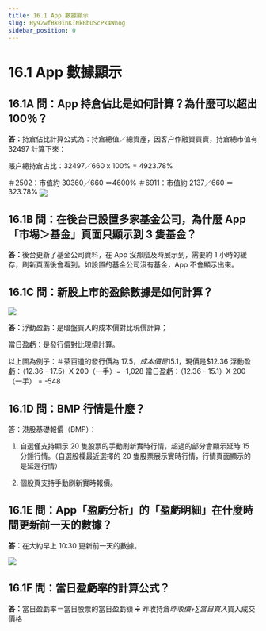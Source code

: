 ```yaml
---
title: 16.1 App 數據顯示
slug: Hy92wfBk0inKINkBbUScPk4Wnog
sidebar_position: 0
---
```



# 16.1 App 數據顯示

## 16.1A 問：App 持倉佔比是如何計算？為什麼可以超出 100％？

<b>答：</b>持倉佔比計算公式為：持倉總值／總資產，因客户作融資買賣，持倉總市值有 32497 計算下來：

賬户總持倉占比：32497／660 x 100% = 4923.78%   

＃2502：市值約 30360／660 ＝4600%
＃6911：市值約 2137／660 ＝ 323.78% 
<img src="/assets/OL9Cb3iZfo6dTjxOe31c95mRnkh.png" src-width="652" src-height="1134" align="center"/>

## 16.1B 問：在後台已設置多家基金公司，為什麼 App「市埸＞基金」頁面只顯示到 3 隻基金？

<b>答：</b>後台更新了基金公司資料，在 App 沒那麼及時展示到，需要約 1 小時的緩存，刷新頁面後會看到。如設置的基金公司沒有基金，App 不會顯示出來。

## 16.1C 問：新股上市的盈餘數據是如何計算？

<img src="/assets/MIDlbdCQ4opDqxxAGVNcXxMJnMf.png" src-width="1305" src-height="884" align="center"/>

<b>答：</b>浮動盈虧：是暗盤買入的成本價對比現價計算；

當日盈虧：是發行價對比現價計算。

以上圖為例子：＃茶百道的發行價為 $17.5，成本價是$15.1，現價是$12.36
浮動盈虧：（12.36 - 17.5）X 200（一手）= -1,028
當日盈虧：（12.36 - 15.1）X 200（一手） = -548

## 16.1D 問：BMP 行情是什麼？

答：港股基礎報價（BMP）：

1. 自選僅支持顯示 20 隻股票的手動刷新實時行情，超過的部分會顯示延時 15 分鍾行情。（自選股欄最近選擇的 20 隻股票展示實時行情，行情頁面顯示的是延遲行情）

2. 個股頁支持手動刷新實時報價。

## 16.1E 問：App「盈虧分析」的「盈虧明細」在什麼時間更新前一天的數據？

<b>答：</b>在大約早上 10:30 更新前一天的數據。

<img src="/assets/MoejbBHQpo3vZlxkQ89c6P51nZ7.png" src-width="734" src-height="1464" align="center"/>

## 16.1F 問：當日盈虧率的計算公式？

<b>答：</b>當日盈虧率＝當日股票的當日盈虧額 ➗ 昨收持倉*昨收價+∑當日買入*買入成交價格


​


